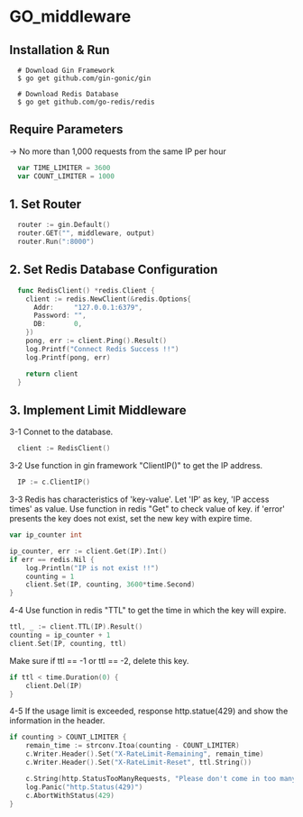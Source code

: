 # GO_middleware

## Installation & Run
```
  # Download Gin Framework
  $ go get github.com/gin-gonic/gin
  
  # Download Redis Database
  $ go get github.com/go-redis/redis
```

## Require Parameters
  -> No more than 1,000 requests from the same IP per hour
```go
  var TIME_LIMITER = 3600
  var COUNT_LIMITER = 1000
```

## 1. Set Router
```go
  router := gin.Default()
  router.GET("", middleware, output)
  router.Run(":8000")
```

## 2. Set Redis Database Configuration
```go
  func RedisClient() *redis.Client {
    client := redis.NewClient(&redis.Options{
      Addr:     "127.0.0.1:6379",
      Password: "",
      DB:       0,
    })
    pong, err := client.Ping().Result()
    log.Printf("Connect Redis Success !!")
    log.Printf(pong, err)

    return client
  }
```

## 3. Implement Limit Middleware
3-1 Connet to the database.
```go
  client := RedisClient()
```
3-2 Use function in gin framework "ClientIP()" to get the IP address.
```go
  IP := c.ClientIP()
```
3-3 Redis has characteristics of 'key-value'.
   Let 'IP' as key, 'IP access times' as value.
   Use function in redis "Get" to check value of key.
   if 'error' presents the key does not exist, set the new key with expire time.
```go
var ip_counter int

ip_counter, err := client.Get(IP).Int()
if err == redis.Nil {
	log.Println("IP is not exist !!")
	counting = 1
	client.Set(IP, counting, 3600*time.Second)
}
```
4-4 Use function in redis "TTL" to get the time in which the key will expire.
```go
ttl, _ := client.TTL(IP).Result()
counting = ip_counter + 1
client.Set(IP, counting, ttl)
```
Make sure if ttl == -1 or ttl == -2, delete this key.
```go
if ttl < time.Duration(0) {
	client.Del(IP)
}
```
4-5  If the usage limit is exceeded, response http.statue(429) and show the information in the header.
```go
if counting > COUNT_LIMITER {
	remain_time := strconv.Itoa(counting - COUNT_LIMITER)
	c.Writer.Header().Set("X-RateLimit-Remaining", remain_time)
	c.Writer.Header().Set("X-RateLimit-Reset", ttl.String())

	c.String(http.StatusTooManyRequests, "Please don't come in too many times.\nThank you for your cooperation~")
	log.Panic("http.Status(429)")
	c.AbortWithStatus(429)
}
```
